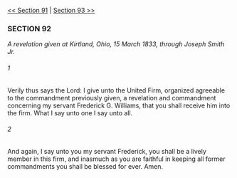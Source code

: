 [<< Section 91](Section%2091.md)  |  [Section 93 >>](Section%2093.md)

### SECTION 92

*A revelation given at Kirtland, Ohio, 15 March 1833, through Joseph Smith Jr.*

###### 1
Verily thus says the Lord: I give unto the United Firm, organized agreeable to the commandment previously given, a revelation and commandment concerning my servant Frederick G. Williams, that you shall receive him into the firm. What I say unto one I say unto all.

###### 2
And again, I say unto you my servant Frederick, you shall be a lively member in this firm, and inasmuch as you are faithful in keeping all former commandments you shall be blessed for ever. Amen.